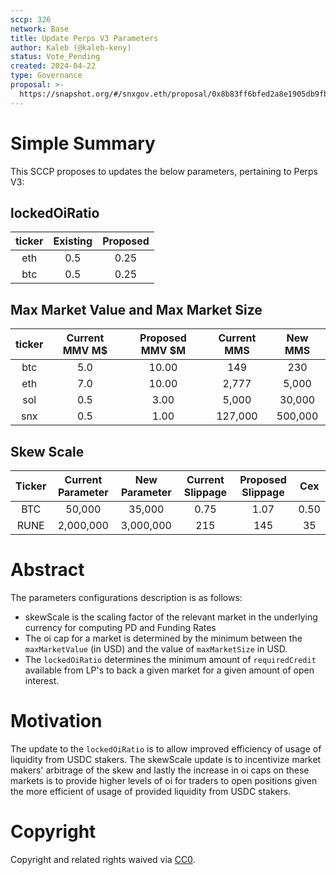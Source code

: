 ```yaml
---
sccp: 326
network: Base
title: Update Perps V3 Parameters
author: Kaleb (@kaleb-keny)
status: Vote_Pending
created: 2024-04-22
type: Governance
proposal: >-
  https://snapshot.org/#/snxgov.eth/proposal/0x8b83ff6bfed2a8e1905db9fb3901c587e0e9e02b5b63b426727ce1839590e80d
---
```


# Simple Summary

This SCCP proposes to updates the below parameters, pertaining to Perps V3:

## lockedOiRatio

| **ticker** | **Existing** | **Proposed** |
|:----------:|:------------:|:------------:|
|     eth    |      0.5     |     0.25     |
|     btc    |      0.5     |     0.25     |

## Max Market Value and Max Market Size

| **ticker** | **Current MMV M$** | **Proposed MMV $M** | **Current MMS** |   **New MMS**  |
|:----------:|:------------------:|:-------------------:|:---------------:|:--------------:|
|     btc    |         5.0        |        10.00        |       149       |       230      |
|     eth    |         7.0        |        10.00        |      2,777      |      5,000     |
|     sol    |         0.5        |         3.00        |      5,000      |     30,000     |
|     snx    |         0.5        |         1.00        |     127,000     |     500,000    |

## Skew Scale

| **Ticker** | **Current Parameter** | **New Parameter** | **Current Slippage** | **Proposed Slippage** | **Cex** |
|:----------:|:---------------------:|:-----------------:|:--------------------:|:---------------------:|:-------:|
|     BTC    |         50,000        |       35,000      |         0.75         |          1.07         |   0.50  |
|    RUNE    |       2,000,000       |     3,000,000     |          215         |          145          |    35   |


# Abstract

The parameters configurations description is as follows:
- skewScale is the scaling factor of the relevant market in the underlying currency for computing PD and Funding Rates
- The oi cap for a market is determined by the minimum between the `maxMarketValue` (in USD) and the value of `maxMarketSize` in USD. 
- The `lockedOiRatio` determines the minimum amount of `requiredCredit` available from LP's to back a given market for a given amount of open interest.  

# Motivation

The update to the `lockedOiRatio` is to allow improved efficiency of usage of liquidity from USDC stakers.  The skewScale update is to incentivize market makers' arbitrage of the skew and lastly the increase in oi caps on these markets is to provide higher levels of oi for traders to open positions given the more efficient of usage of provided liquidity from USDC stakers.  

# Copyright

Copyright and related rights waived via [CC0](https://creativecommons.org/publicdomain/zero/1.0/).


